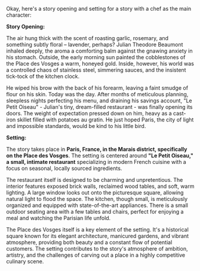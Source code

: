 Okay, here's a story opening and setting for a story with a chef as the main character:

**Story Opening:**

The air hung thick with the scent of roasting garlic, rosemary, and something subtly floral – lavender, perhaps? Julian Theodore Beaumont inhaled deeply, the aroma a comforting balm against the gnawing anxiety in his stomach. Outside, the early morning sun painted the cobblestones of the Place des Vosges a warm, honeyed gold. Inside, however, his world was a controlled chaos of stainless steel, simmering sauces, and the insistent tick-tock of the kitchen clock.

He wiped his brow with the back of his forearm, leaving a faint smudge of flour on his skin. Today was the day. After months of meticulous planning, sleepless nights perfecting his menu, and draining his savings account, "Le Petit Oiseau" - Julian's tiny, dream-filled restaurant - was finally opening its doors. The weight of expectation pressed down on him, heavy as a cast-iron skillet filled with potatoes au gratin. He just hoped Paris, the city of light and impossible standards, would be kind to his little bird.

**Setting:**

The story takes place in **Paris, France, in the Marais district, specifically on the Place des Vosges**. The setting is centered around **"Le Petit Oiseau," a small, intimate restaurant** specializing in modern French cuisine with a focus on seasonal, locally sourced ingredients.

The restaurant itself is designed to be charming and unpretentious. The interior features exposed brick walls, reclaimed wood tables, and soft, warm lighting. A large window looks out onto the picturesque square, allowing natural light to flood the space. The kitchen, though small, is meticulously organized and equipped with state-of-the-art appliances. There is a small outdoor seating area with a few tables and chairs, perfect for enjoying a meal and watching the Parisian life unfold.

The Place des Vosges itself is a key element of the setting. It's a historical square known for its elegant architecture, manicured gardens, and vibrant atmosphere, providing both beauty and a constant flow of potential customers. The setting contributes to the story's atmosphere of ambition, artistry, and the challenges of carving out a place in a highly competitive culinary scene.
